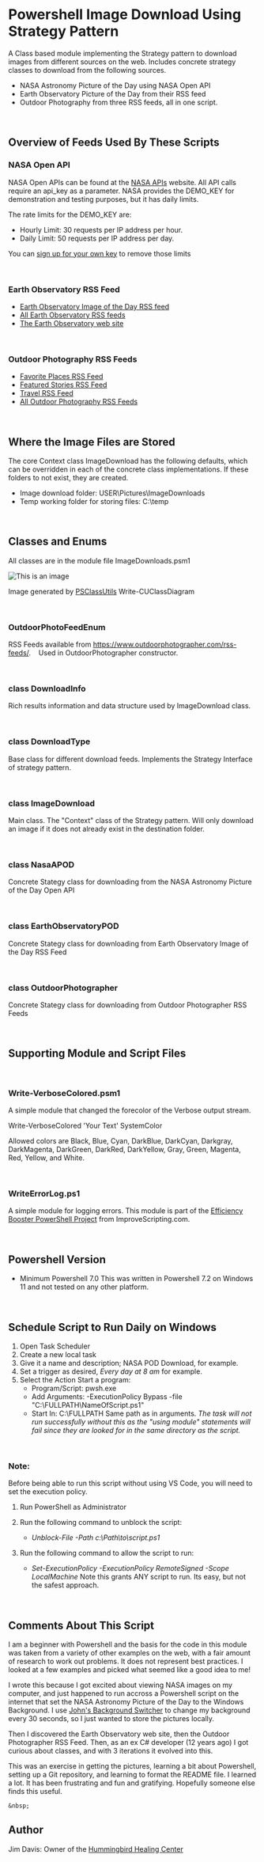 # **Powershell Image Download Using Strategy Pattern**


A Class based module implementing the Strategy pattern to download images from different sources on the web. Includes concrete strategy classes to download from the following sources.
* NASA Astronomy Picture of the Day using NASA Open API
* Earth Observatory Picture of the Day from their RSS feed
* Outdoor Photography from three RSS feeds, all in one script.

&nbsp;


## **Overview of Feeds Used By These Scripts**


### **NASA Open API**
NASA Open APIs can be found at the [NASA APIs](https://api.nasa.gov/) website.  All API calls require an api_key as a parameter.  NASA provides the DEMO_KEY for demonstration and testing purposes, but it has daily limits.

The rate limits for the DEMO_KEY are:
* Hourly Limit: 30 requests per IP address per hour.
* Daily Limit: 50 requests per IP address per day.

You can [sign up for your own key](https://api.nasa.gov/) to remove those limits

&nbsp;


### **Earth Observatory RSS Feed**
* [Earth Observatory Image of the Day RSS feed](https://earthobservatory.nasa.gov/feeds/image-of-the-day.rss)
* [All Earth Observatory RSS feeds](https://earthobservatory.nasa.gov/subscribe/feeds)
* [The Earth Observatory web site](https://earthobservatory.nasa.gov/)

&nbsp;


### **Outdoor Photography RSS Feeds**
* [Favorite Places RSS Feed](https://www.outdoorphotographer.com/on-location/favorite-places/feed/)
* [Featured Stories RSS Feed](https://www.outdoorphotographer.com/on-location/featured-stories/feed/)
* [Travel RSS Feed](https://www.outdoorphotographer.com/on-location/travel/feed/)
* [All Outdoor Photography RSS Feeds](https://www.outdoorphotographer.com/rss-feeds/)

&nbsp;


## **Where the Image Files are Stored**
The core Context class ImageDownload has the following defaults, which can be overridden in each of the concrete class implementations. If these folders to not exist, they are created.

* Image download folder:  USER\Pictures\ImageDownloads
* Temp working folder for storing files: C:\temp

&nbsp;


## **Classes and Enums**

All classes are in the module file ImageDownloads.psm1

![This is an image](/images/ImageDownloads.png)

Image generated by [PSClassUtils](https://www.powershellgallery.com/packages/PSClassUtils/2.6.3) Write-CUClassDiagram

&nbsp;

### **OutdoorPhotoFeedEnum**

RSS Feeds available from https://www.outdoorphotographer.com/rss-feeds/. &nbsp;&nbsp;
Used in OutdoorPhotographer constructor.

&nbsp;

### **class DownloadInfo**

Rich results information and data structure used by ImageDownload class.

&nbsp;

### **class DownloadType**

Base class for different download feeds.  Implements the Strategy Interface of strategy pattern.

&nbsp;

### **class ImageDownload**

Main class.  The "Context" class of the Strategy pattern.  Will only download an image if it does not already exist in the destination folder.

&nbsp;

### **class NasaAPOD**

Concrete Stategy class for downloading from the NASA Astronomy Picture of the Day Open API

&nbsp;

### **class EarthObservatoryPOD**

Concrete Stategy class for downloading from Earth Observatory Image of the Day RSS Feed

&nbsp;


### **class OutdoorPhotographer**

Concrete Stategy class for downloading from Outdoor Photographer RSS Feeds

&nbsp;

## **Supporting Module and Script Files**

&nbsp;

### **Write-VerboseColored.psm1**

A simple module that changed the forecolor of the Verbose output stream.

   Write-VerboseColored 'Your Text'  SystemColor

Allowed colors are Black, Blue, Cyan,  DarkBlue, DarkCyan, Darkgray, DarkMagenta, DarkGreen, DarkRed, DarkYellow,   Gray, Green, Magenta, Red, Yellow, and White.

&nbsp;


### **WriteErrorLog.ps1**

A simple module for logging errors.  This module is part of the [Efficiency Booster PowerShell Project](https://www.improvescripting.com/efficiency-booster/) from ImproveScripting.com.

&nbsp;


## **Powershell Version**
* Minimum Powershell 7.0
This was written in Powershell 7.2 on Windows 11 and not tested on any other platform.

&nbsp;


## **Schedule Script to Run Daily on Windows**
1. Open Task Scheduler
2. Create a new local task
3. Give it a name and description; NASA POD Download, for example.
4. Set a trigger as desired, _Every day at 8 am_ for example.
5. Select the Action Start a program:
	- Program/Script: pwsh.exe
	- Add Arguments: -ExecutionPolicy Bypass -file "C:\FULLPATH\NameOfScript.ps1"
	- Start In: C:\FULLPATH    Same path as in arguments.  *The task will not run successfully without this as the "using module" statements will fail since they are looked for in the same directory as the script.*


&nbsp;


### **Note:**
Before being able to run this script without using VS Code, you will need to set the execution policy.
1. Run PowerShell as Administrator
2. Run the following command to unblock the script:
	- _Unblock-File -Path c:\Path\to\script.ps1_
3. Run the following command to allow the script to run:
	- _Set-ExecutionPolicy -ExecutionPolicy RemoteSigned -Scope LocalMachine_
	Note this grants ANY script to run. Its easy, but not the safest approach.

	&nbsp;

## **Comments About This Script**

I am a beginner with Powershell and the basis for the code in this module was taken from a variety of other examples on the web, with a fair amount of research to work out problems.  It does not represent best practices.  I looked at a few examples and picked what seemed like a good idea to me!

I wrote this because I got excited about viewing NASA images on my computer, and just happened to run accross a Powershell script on the internet that set the NASA Astronomy Picture of the Day to the Windows Background.  I use [John's Background Switcher](https://johnsad.ventures/software/backgroundswitcher/) to change my background every 30 seconds, so I just wanted to store the pictures locally.

Then I discovered the Earth Observatory web site, then the Outdoor Photographer RSS Feed. Then, as an ex C# developer (12 years ago) I got curious about classes, and with 3 iterations it evolved into this.

This was an exercise in getting the pictures, learning a bit about Powershell, setting up a Git repository, and learning to format the README file. I learned a lot.  It has been frustrating and fun and gratifying.  Hopefully someone else finds this useful.

	&nbsp;


## Author

Jim Davis: Owner of the [Hummingbird Healing Center](https://hummingbirdhealingcenter.org/)




